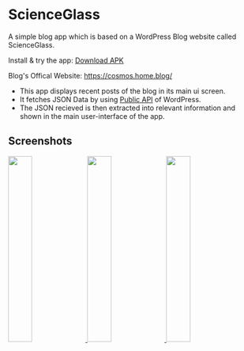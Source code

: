 
# ScienceGlass

A simple blog app which is based on a WordPress Blog website called ScienceGlass.

Install & try the app: [Download APK](https://drive.google.com/file/d/1t6S_fNJWltUb-kXMFivFwFjI0jX4oMOK/view?usp=sharing)

Blog's Offical Website: https://cosmos.home.blog/

* This app displays recent posts of the blog in its main ui screen.
* It fetches JSON Data by using [Public API](https://developer.wordpress.com/docs/api/) of WordPress.
* The JSON recieved is then extracted into relevant information and shown in the main user-interface of the app.


## Screenshots

<a href="https://user-images.githubusercontent.com/42529024/168290528-0f992359-105c-4ac7-85f1-e6d257c46c49.png" target="_blank">
  <img src="https://user-images.githubusercontent.com/42529024/168290528-0f992359-105c-4ac7-85f1-e6d257c46c49.png" width="31%" />
</a>

<a href="https://user-images.githubusercontent.com/42529024/168290010-b56b3edc-6dfd-47ba-a300-ff8b28a54dc5.png" target="_blank">
  <img src="https://user-images.githubusercontent.com/42529024/168290010-b56b3edc-6dfd-47ba-a300-ff8b28a54dc5.png" width="31%" />
</a>

<a href="https://user-images.githubusercontent.com/42529024/168290330-30f56689-d2c2-4c2a-bcae-37259ef6ad74.png" target="_blank">
  <img src="https://user-images.githubusercontent.com/42529024/168290330-30f56689-d2c2-4c2a-bcae-37259ef6ad74.png" width="31%" />
</a>




